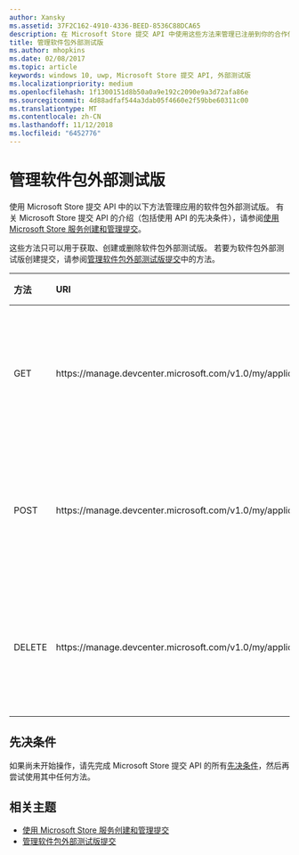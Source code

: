 ```yaml
---
author: Xansky
ms.assetid: 37F2C162-4910-4336-BEED-8536C88DCA65
description: 在 Microsoft Store 提交 API 中使用这些方法来管理已注册到你的合作伙伴中心帐户的应用的软件包外部测试版。
title: 管理软件包外部测试版
ms.author: mhopkins
ms.date: 02/08/2017
ms.topic: article
keywords: windows 10, uwp, Microsoft Store 提交 API, 外部测试版
ms.localizationpriority: medium
ms.openlocfilehash: 1f1300151d8b50a0a9e192c2090e9a3d72afa86e
ms.sourcegitcommit: 4d88adfaf544a3dab05f4660e2f59bbe60311c00
ms.translationtype: MT
ms.contentlocale: zh-CN
ms.lasthandoff: 11/12/2018
ms.locfileid: "6452776"
---
```

# <a name="manage-package-flights"></a>管理软件包外部测试版

使用 Microsoft Store 提交 API 中的以下方法管理应用的软件包外部测试版。 有关 Microsoft Store 提交 API 的介绍（包括使用 API 的先决条件），请参阅[使用 Microsoft Store 服务创建和管理提交](create-and-manage-submissions-using-windows-store-services.md)。

这些方法只可以用于获取、创建或删除软件包外部测试版。 若要为软件包外部测试版创建提交，请参阅[管理软件包外部测试版提交](manage-flight-submissions.md)中的方法。

<table>
<colgroup>
<col width="10%" />
<col width="30%" />
<col width="60%" />
</colgroup>
<thead>
<tr class="header">
<th align="left">方法</th>
<th align="left">URI</th>
<th align="left">说明</th>
</tr>
</thead>
<tbody>
<tr>
<td align="left">GET</td>
<td align="left">https://manage.devcenter.microsoft.com/v1.0/my/applications/{applicationId}/flights/{flightId}</td>
<td align="left"><a href="get-a-flight.md">获取软件包外部测试版</a></td>
</tr>
<tr>
<td align="left">POST</td>
<td align="left">https://manage.devcenter.microsoft.com/v1.0/my/applications/{applicationId}/flights</td>
<td align="left"><a href="create-a-flight.md">创建软件包外部测试版</a></td>
</tr>
<tr>
<td align="left">DELETE</td>
<td align="left">https://manage.devcenter.microsoft.com/v1.0/my/applications/{applicationId}/flights/{flightId}</td>
<td align="left"><a href="delete-a-flight.md">删除软件包外部测试版</a></td>
</tr>
</tbody>
</table>

## <a name="prerequisites"></a>先决条件

如果尚未开始操作，请先完成 Microsoft Store 提交 API 的所有[先决条件](create-and-manage-submissions-using-windows-store-services.md#prerequisites)，然后再尝试使用其中任何方法。

## <a name="related-topics"></a>相关主题

* [使用 Microsoft Store 服务创建和管理提交](create-and-manage-submissions-using-windows-store-services.md)
* [管理软件包外部测试版提交](manage-flight-submissions.md)
